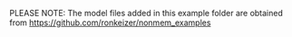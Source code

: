 PLEASE NOTE:
The model files added in this example folder are obtained from https://github.com/ronkeizer/nonmem_examples
